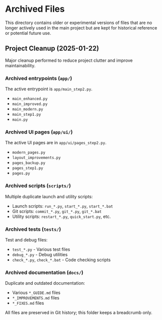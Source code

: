 # Archived Files

This directory contains older or experimental versions of files that are no longer actively used in the main project but are kept for historical reference or potential future use.

## Project Cleanup (2025-01-22)

Major cleanup performed to reduce project clutter and improve maintainability.

### Archived entrypoints (`app/`)
The active entrypoint is `app/main_step2.py`.
- `main_enhanced.py`
- `main_improved.py`
- `main_modern.py`
- `main_step1.py`
- `main.py`

### Archived UI pages (`app/ui/`)
The active UI pages are in `app/ui/pages_step2.py`.
- `modern_pages.py`
- `layout_improvements.py`
- `pages_backup.py`
- `pages_step1.py`
- `pages.py`

### Archived scripts (`scripts/`)
Multiple duplicate launch and utility scripts:
- Launch scripts: `run_*.py`, `start_*.py`, `start_*.bat`
- Git scripts: `commit_*.py`, `git_*.py`, `git_*.bat`
- Utility scripts: `restart_*.py`, `quick_start.py`, etc.

### Archived tests (`tests/`)
Test and debug files:
- `test_*.py` - Various test files
- `debug_*.py` - Debug utilities
- `check_*.py`, `check_*.bat` - Code checking scripts

### Archived documentation (`docs/`)
Duplicate and outdated documentation:
- Various `*_GUIDE.md` files
- `*_IMPROVEMENTS.md` files
- `*_FIXES.md` files

All files are preserved in Git history; this folder keeps a breadcrumb only.